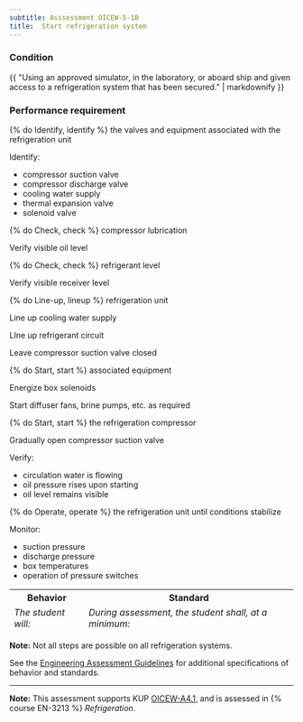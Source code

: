 ```yaml
---
subtitle: Asssessment OICEW-5-1B
title:  Start refrigeration system
---
```




### Condition

{{ "Using an approved simulator, in the laboratory, or aboard ship and given access to a refrigeration system that has been secured." | markdownify }}

### Performance requirement 

<table width='100%' class='Guidelines'>
 <thead>
 <tr>
     <th class='thirty'>Behavior</th>
     <th class='seventy'>Standard</th>
 </tr>
 <tr>
     <td><em>The student will:</em></td>
     <td><em>During assessment, the student shall, at a minimum:</em></td>
 </tr>
 </thead>
 <tbody>


<!--rowstart-->

{% do Identify, identify %} the valves and equipment associated with the refrigeration unit

<!--cellbreak-->

Identify:

  * compressor suction valve
  * compressor discharge valve
  * cooling water supply
  * thermal expansion valve
  * solenoid valve

<!--rowend-->


<!--rowstart-->

{% do Check, check %} compressor lubrication

<!--cellbreak-->

Verify visible oil level

<!--rowend-->


<!--rowstart-->

{% do Check, check %} refrigerant level

<!--cellbreak-->

Verify visible receiver level

<!--rowend-->


<!--rowstart-->

{% do Line-up, lineup %} refrigeration unit

<!--cellbreak-->

Line up cooling water supply

LIne up refrigerant circuit

Leave compressor suction valve closed

<!--rowend-->


<!--rowstart-->

{% do Start, start %} associated equipment

<!--cellbreak-->

Energize box solenoids

Start diffuser fans, brine pumps, etc. as required

<!--rowend-->


<!--rowstart-->

{% do Start, start %} the refrigeration compressor

<!--cellbreak-->

Gradually open compressor suction valve

Verify:

  * circulation water is flowing
  * oil pressure rises upon starting
  * oil level remains visible

<!--rowend-->


<!--rowstart-->

{% do Operate, operate %} the refrigeration unit until conditions stabilize

<!--cellbreak-->

Monitor:

  * suction pressure
  * discharge pressure
  * box temperatures
  * operation of pressure switches

<!--rowend-->


 </tbody>
 </table>

**Note:** Not all steps are possible on all refrigeration systems.

See the [Engineering Assessment Guidelines](guidelines) for additional specifications of behavior and standards.


*****

**Note:** This assessment supports KUP [OICEW-A4.1]({{site.baseurl}}/tables/31.html#OICEW-A4.1), and is assessed in  {% course  EN-3213 %}  *Refrigeration*. 

